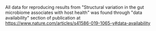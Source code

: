 All data for reproducing results from "Structural variation in the gut 
microbiome associates with host health" was found through "data 
availability" section of publication at
https://www.nature.com/articles/s41586-019-1065-y#data-availability


